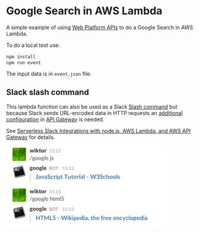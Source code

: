 Google Search in AWS Lambda
===========================

A simple example of using [Web Platform APIs](https://github.com/wiktor-k/aws-lambda-web) to do a Google Search in AWS Lambda.

To do a local test use:

    npm install
	npm run event

The input data is in `event.json` file.

Slack slash command
-------------------

This lambda function can also be used as a Slack [Slash command](https://api.slack.com/slash-commands) but because
Slack sends URL-encoded data in HTTP requests an [additional configuration](https://gist.githubusercontent.com/ryanray/668022ad2432e38493df/raw/a3b8c765791ac6cfc15811a5dcb2d97056adc107/aws-api-gateway-form-to-json.ftl)
in [API Gateway](https://aws.amazon.com/api-gateway/) is needed.

See [Serverless Slack Integrations with node.js, AWS Lambda, and AWS API Gateway](http://www.ryanray.me/serverless-slack-integrations) for details.

![Slash command demo](slash-command.png "Slash command in action")

